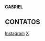 #### GABRIEL

## CONTATOS
  [Instagram](https://www.instagram.com/gabrieellimma_/)
  [X](https://twitter.com/GabrielEstenio)
